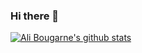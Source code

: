 ### Hi there 👋

<!--
**alibougarne/alibougarne** is a ✨ _special_ ✨ repository because its `README.md` (this file) appears on your GitHub profile.
-->

[![Ali Bougarne's github stats](https://github-readme-stats.vercel.app/api?username=alibougarne&show_icons=true&theme=radical&count_private=true
)](https://github.com/alibougarne/github-readme-stats)
